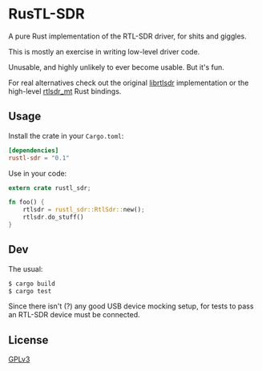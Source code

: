 # RusTL-SDR

A pure Rust implementation of the RTL-SDR driver, for shits and giggles.

This is mostly an exercise in writing low-level driver code.

Unusable, and highly unlikely to ever become usable. But it's fun.

For real alternatives check out the original [librtlsdr](https://github.com/osmocom/rtl-sdr/) implementation or the high-level [rtlsdr_mt](https://github.com/kchmck/rtlsdr_mt.rs) Rust bindings.

## Usage

Install the crate in your `Cargo.toml`:

```toml
[dependencies]
rustl-sdr = "0.1"
```

Use in your code:

```rust
extern crate rustl_sdr;

fn foo() {
    rtlsdr = rustl_sdr::RtlSdr::new();
    rtlsdr.do_stuff()
}
```

## Dev

The usual:

```bash
$ cargo build
$ cargo test
```

Since there isn't (?) any good USB device mocking setup, for tests to pass an RTL-SDR device must be connected.

## License

[GPLv3](LICENSE)
